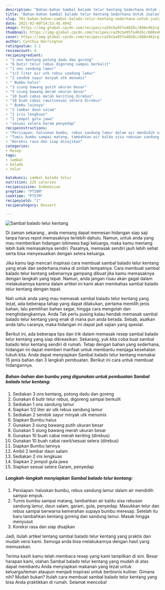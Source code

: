 ```yaml
---
description: "Bahan-bahan Sambal balado telur kentang Sederhana Untuk Jualan"
title: "Bahan-bahan Sambal balado telur kentang Sederhana Untuk Jualan"
slug: 701-bahan-bahan-sambal-balado-telur-kentang-sederhana-untuk-jualan
date: 2021-02-09T14:53:45.494Z
image: https://img-global.cpcdn.com/recipes/ca29cba95fa4026c/680x482cq70/sambal-balado-telur-kentang-foto-resep-utama.jpg
thumbnail: https://img-global.cpcdn.com/recipes/ca29cba95fa4026c/680x482cq70/sambal-balado-telur-kentang-foto-resep-utama.jpg
cover: https://img-global.cpcdn.com/recipes/ca29cba95fa4026c/680x482cq70/sambal-balado-telur-kentang-foto-resep-utama.jpg
author: Cynthia Harrington
ratingvalue: 3.1
reviewcount: 4
recipeingredient:
- "3 ons kentang potong dadu dan goreng"
- "6 butir telur rebus digoreng sampai berkulit"
- "1 ons sandung lamur"
- "1/2 liter air utk rebus sandung lamur"
- "2 sendok sayur minyak utk menumis"
- " Bumbu halus"
- "3 siung bawang putih ukuran besar"
- "5 siung bawang merah ukuran besar"
- "10 buah cabai merah keriting direbus"
- "10 buah cabai rawitsesuai selera direbus"
- " Bumbu lainnya"
- "2 lembar daun salam"
- "2 iris lengkuas"
- "2 jempol gula jawa"
- "sesuai selera Garam penyedap"
recipeinstructions:
- "Persiapan: haluskan bumbu, rebus sandung lamur dalam air mendidih sampai empuk."
- "Tumis bumbu sampai matang, tambahkan air kaldu sisa rebusan sandung lamur, daun salam, garam, gula, penyedap. Masukkan telur dan rebus sampai berwarna kemerahan supaya bumbu meresap. Setelah itu baru tambahkan kentang goreng dan sandung lamur. Masak hingga menyusut"
- "Koreksi rasa dan siap disajikan"
categories:
- Resep
tags:
- sambal
- balado
- telur

katakunci: sambal balado telur 
nutrition: 225 calories
recipecuisine: Indonesian
preptime: "PT38M"
cooktime: "PT57M"
recipeyield: "1"
recipecategory: Dessert

---
```



![Sambal balado telur kentang](https://img-global.cpcdn.com/recipes/ca29cba95fa4026c/680x482cq70/sambal-balado-telur-kentang-foto-resep-utama.jpg)

Di zaman  sekarang , anda memang dapat memesan hidangan siap saji tanpa harus repot memasaknya terlebih dahulu. Namun, untuk anda yang mau memberikan hidangan istimewa bagi keluarga, maka kamu memang lebih baik memasaknya sendiri. Pasalnya, memasak sendiri jauh lebih sehat serta bisa menyesuaikan dengan selera keluarga.

Jika kamu lagi mencari inspirasi cara membuat sambal balado telur kentang yang enak dan sederhana,maka di sinilah tempatnya. Cara membuat sambal balado telur kentang  sebenarnya gampang dibuat jika kamu memasaknya dengan langkah yang tepat. Namun, anda jangan risau akan gagal dalam melakukannya 
karena dalam artikel ini kami akan membahas sambal balado telur kentang dengan tepat.  



Nah untuk anda yang mau memasak sambal balado telur kentang yang lezat, ada beberapa tahap yang dapat dilakukan, pertama memilih jenis bahan, lalu pemilihan bahan segar, hingga cara mengolah dan menghidangkannya. Anda Tak perlu pusing kalau hendak memasak sambal balado telur kentang yang enak di mana pun anda berada. Sebab, asalkan anda  tahu caranya, maka hidangan ini dapat jadi sajian yang spesial.

Berikut ini, ada beberapa tips dan trik dalam memasak resep sambal balado telur kentang yang siap dikreasikan. Sekarang, yuk kita coba buat sambal balado telur kentang sendiri di rumah. Tetap dengan bahan yang sederhana, hidangan ini dapat memberi manfaat untuk membantu menjaga kesehatan tubuh kita. Anda dapat menyiapkan Sambal balado telur kentang memakai 15 jenis bahan dan 3 langkah pembuatan. Berikut ini cara untuk membuat hidangannya.

<!--inarticleads1-->

##### Bahan-bahan dan bumbu yang digunakan untuk pembuatan Sambal balado telur kentang:

1. Sediakan 3 ons kentang, potong dadu dan goreng
1. Gunakan 6 butir telur rebus, digoreng sampai berkulit
1. Sediakan 1 ons sandung lamur
1. Siapkan 1/2 liter air utk rebus sandung lamur
1. Sediakan 2 sendok sayur minyak utk menumis
1. Siapkan  Bumbu halus
1. Gunakan 3 siung bawang putih ukuran besar
1. Gunakan 5 siung bawang merah ukuran besar
1. Gunakan 10 buah cabai merah keriting (direbus)
1. Gunakan 10 buah cabai rawit/sesuai selera (direbus)
1. Siapkan  Bumbu lainnya
1. Ambil 2 lembar daun salam
1. Sediakan 2 iris lengkuas
1. Siapkan 2 jempol gula jawa
1. Siapkan sesuai selera Garam, penyedap




<!--inarticleads2-->

##### Langkah-langkah menyiapkan Sambal balado telur kentang:

1. Persiapan: haluskan bumbu, rebus sandung lamur dalam air mendidih sampai empuk.
1. Tumis bumbu sampai matang, tambahkan air kaldu sisa rebusan sandung lamur, daun salam, garam, gula, penyedap. Masukkan telur dan rebus sampai berwarna kemerahan supaya bumbu meresap. Setelah itu baru tambahkan kentang goreng dan sandung lamur. Masak hingga menyusut
1. Koreksi rasa dan siap disajikan




Jadi, itulah artikel tentang  sambal balado telur kentang  yang praktis dan mudah versi kami. Semoga anda bisa melakukannya dengan hasil yang memuaskan. 

Terima kasih kamu telah membaca resep yang kami tampilkan di sini. Besar harapan kami, olahan  Sambal balado telur kentang yang mudah di atas dapat membantu Anda menyiapkan makanan yang lezat untuk keluarga/teman ataupun menjadi inspirasi untuk berbisnis kuliner. Gimana nih? Mudah bukan? Itulah cara membuat sambal balado telur kentang yang bisa Anda praktikkan di rumah. Selamat mencoba!

